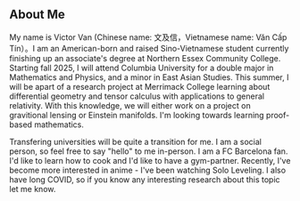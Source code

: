 ## About Me

My name is Victor Van (Chinese name: 文及信，Vietnamese name: Văn Cấp Tín）。I am an American-born and raised Sino-Vietnamese student currently finishing up an associate's degree at Northern Essex Community College. Starting fall 2025, I will attend Columbia University for a double major in Mathematics and Physics, and a minor in East Asian Studies. This summer, I will be apart of a research project at Merrimack College learning about differential geometry and tensor calculus with applications to general relativity. With this knowledge, we will either work on a project on gravitional lensing or Einstein manifolds. I'm looking towards learning proof-based mathematics.

Transfering universities will be quite a transition for me. I am a social person, so feel free to say "hello" to me in-person. I am a FC Barcelona fan. I'd like to learn how to cook and I'd like to have a gym-partner. Recently, I've become more interested in anime - I've been watching Solo Leveling. I also have long COVID, so if you know any interesting research about this topic let me know.
<!--
**dimsumenjoyer/dimsumenjoyer** is a ✨ _special_ ✨ repository because its `README.md` (this file) appears on your GitHub profile.

Here are some ideas to get you started:

- 🔭 I’m currently working on ...
- 🌱 I’m currently learning ...
- 👯 I’m looking to collaborate on ...
- 🤔 I’m looking for help with ...
- 💬 Ask me about ...
- 📫 How to reach me: ...
- 😄 Pronouns: ...
- ⚡ Fun fact: ...
-->
